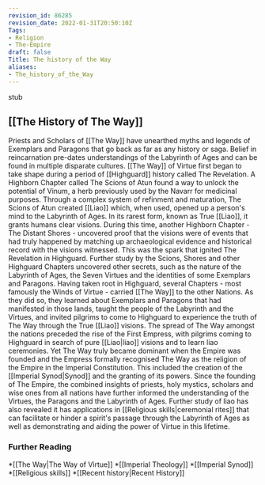 ```yaml
---
revision_id: 86285
revision_date: 2022-01-31T20:50:10Z
Tags:
- Religion
- The-Empire
draft: false
Title: The history of the Way
aliases:
- The_history_of_the_Way
---
```

stub
## [[The History of The Way]]
Priests and Scholars of [[The Way]] have unearthed myths and legends of Exemplars and Paragons that go back as far as any history or saga. Belief in reincarnation pre-dates understandings of the Labyrinth of Ages and can be found in multiple disparate cultures. 
[[The Way]] of Virtue first began to take shape during a period of [[Highguard]] history called The Revelation. A Highborn Chapter called The Scions of Atun found a way to unlock the potential of Vinum, a herb previously used by the Navarr for medicinal purposes.
Through a complex system of refinment and maturation, The Scions of Atun created [[Liao]] which, when used, opened up a person's mind to the Labyrinth of Ages. In its rarest form, known as True [[Liao]], it grants humans clear visions. During this time, another Highborn Chapter - The Distant Shores - uncovered proof that the visions were of events that had truly happened by matching up archaeological evidence and historical record with the visions witnessed. This was the spark that ignited The Revelation in Highguard. Further study by the Scions, Shores and other Highguard Chapters uncovered other secrets, such as the nature of the Labyrinth of Ages, the Seven Virtues and the identities of some Exemplars and Paragons.
Having taken root in Highguard, several Chapters - most famously the Winds of Virtue - carried [[The Way]] to the other Nations. As they did so, they learned about Exemplars and Paragons that had manifested in those lands, taught the people of the Labyrinth and the Virtues, and invited pilgrims to come to Highguard to experience the truth of The Way through the True [[Liao]] visions.
The spread of The Way amongst the nations preceded the rise of the First Empress, with pilgrims coming to Highguard in search of pure [[Liao|liao]] visions and to learn liao ceremonies. Yet The Way truly became dominant when the Empire was founded and the Empress formally recognised The Way as the religion of the Empire in the Imperial Constitution. This included the creation of  the [[Imperial Synod|Synod]] and the granting of its powers.
Since the founding of The Empire, the combined insights of priests, holy mystics, scholars and wise ones from all nations have further informed the understanding of the Virtues, the Paragons and the Labyrinth of Ages. Further study of liao has also revealed it has applications in  [[Religious skills|ceremonial rites]] that can facilitate or hinder a spirit's passage through the Labyrinth of Ages as well as demonstrating and aiding the power of Virtue in this lifetime.
### Further Reading
*[[The Way|The Way of Virtue]]
*[[Imperial Theology]]
*[[Imperial Synod]]
*[[Religious skills]]
*[[Recent history|Recent History]]